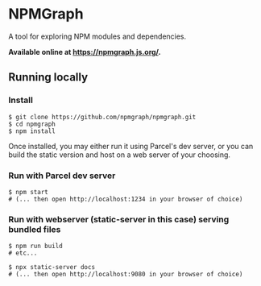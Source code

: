 # NPMGraph

A tool for exploring NPM modules and dependencies.

**Available online at https://npmgraph.js.org/.**

## Running locally

### Install

```shell
$ git clone https://github.com/npmgraph/npmgraph.git
$ cd npmgraph
$ npm install
```

Once installed, you may either run it using Parcel's dev server, or you can
build the static version and host on a web server of your choosing.

### Run with Parcel dev server

```
$ npm start
# (... then open http://localhost:1234 in your browser of choice)
```

### Run with webserver (static-server in this case) serving bundled files

```
$ npm run build
# etc...

$ npx static-server docs
# (... then open http://localhost:9080 in your browser of choice)
```

